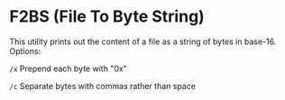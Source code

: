 # F2BS (File To Byte String)

This utility prints out the content of a file as a string of bytes in base-16.
Options:

<code>/x</code> Prepend each byte with &quot;0x&quot;

<code>/c</code> Separate bytes with commas rather than space

